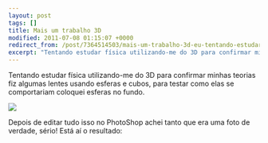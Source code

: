 ```yaml
---
layout: post
tags: []
title: Mais um trabalho 3D
modified: 2011-07-08 01:15:07 +0000
redirect_from: /post/7364514503/mais-um-trabalho-3d-eu-tentando-estudar-física/,/post/7364514503/
excerpt: "Tentando estudar física utilizando-me do 3D para confirmar minhas teorias fiz algumas lentes usando esferas e cubos, para testar como elas se comportariam coloquei esferas no fundo."
---
```


Tentando estudar física utilizando-me do 3D para confirmar minhas teorias fiz algumas lentes usando esferas e cubos, para testar como elas se comportariam coloquei esferas no fundo.

![](http://36.media.tumblr.com/tumblr_lnzq58txKE1qma17bo1_1280.png)

Depois de editar tudo isso no PhotoShop achei tanto que era uma foto de
verdade, sério! Está aí o resultado:


